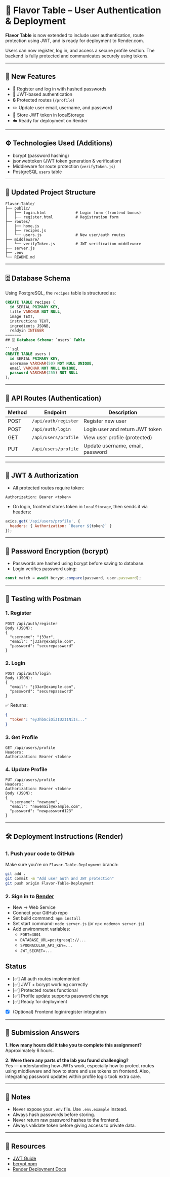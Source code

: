 # 🧂 Flavor Table – User Authentication & Deployment

**Flavor Table** is now extended to include user authentication, route protection using JWT, and is ready for deployment to Render.com.

Users can now register, log in, and access a secure profile section. The backend is fully protected and communicates securely using tokens.

---

## 🔐 New Features

- 👤 Register and log in with hashed passwords
- 🔑 JWT-based authentication
- 🔒 Protected routes (`/profile`)
- ✏️ Update user email, username, and password
- 📄 Store JWT token in localStorage
- ☁️ Ready for deployment on Render

---

## ⚙️ Technologies Used (Additions)

- bcrypt (password hashing)
- jsonwebtoken (JWT token generation & verification)
- Middleware for route protection (`verifyToken.js`)
- PostgreSQL `users` table

---

## 📁 Updated Project Structure

```
Flavor-Table/
├── public/
│   ├── login.html             # Login form (frontend bonus)
│   ├── register.html          # Registration form
├── routes/
│   ├── home.js
│   ├── recipes.js
│   └── users.js               # New user/auth routes
├── middleware/
│   └── verifyToken.js         # JWT verification middleware
├── server.js
├── .env
└── README.md
```

---

## 🗄️ Database Schema

Using PostgreSQL, the `recipes` table is structured as:

```sql
CREATE TABLE recipes (
  id SERIAL PRIMARY KEY,
  title VARCHAR NOT NULL,
  image TEXT,
  instructions TEXT,
  ingredients JSONB,
  readyin INTEGER
=======
## 🗄️ Database Schema: `users` Table

```sql
CREATE TABLE users (
  id SERIAL PRIMARY KEY,
  username VARCHAR(50) NOT NULL UNIQUE,
  email VARCHAR NOT NULL UNIQUE,
  password VARCHAR(255) NOT NULL
);
```

---

## 🔌 API Routes (Authentication)

| Method | Endpoint             | Description                            |
|--------|----------------------|----------------------------------------|
| POST   | `/api/auth/register` | Register new user                      |
| POST   | `/api/auth/login`    | Login user and return JWT token        |
| GET    | `/api/users/profile` | View user profile (protected)          |
| PUT    | `/api/users/profile` | Update username, email, password       |

---

## 🧠 JWT & Authorization

- All protected routes require token:
```http
Authorization: Bearer <token>
```

- On login, frontend stores token in `localStorage`, then sends it via headers:
```js
axios.get('/api/users/profile', {
  headers: { Authorization: `Bearer ${token}` }
});
```

---

## 🔐 Password Encryption (bcrypt)

- Passwords are hashed using bcrypt before saving to database.
- Login verifies password using:
```js
const match = await bcrypt.compare(password, user.password);
```

---

## 🧪 Testing with Postman

### 1. Register
```
POST /api/auth/register
Body (JSON):
{
  "username": "j33ar",
  "email": "j33ar@example.com",
  "password": "securepassword"
}
```

### 2. Login
```
POST /api/auth/login
Body (JSON):
{
  "email": "j33ar@example.com",
  "password": "securepassword"
}
```
✅ Returns:
```json
{
  "token": "eyJhbGciOiJIUzI1NiIs..."
}
```

### 3. Get Profile
```
GET /api/users/profile
Headers:
Authorization: Bearer <token>
```

### 4. Update Profile
```
PUT /api/users/profile
Headers:
Authorization: Bearer <token>
Body (JSON):
{
  "username": "newname",
  "email": "newemail@example.com",
  "password": "newpassword123"
}
```

---

## 🛠️ Deployment Instructions (Render)

### 1. Push your code to GitHub
Make sure you're on `Flavor-Table-Deployment` branch:
```bash
git add .
git commit -m "Add user auth and JWT protection"
git push origin Flavor-Table-Deployment
```

### 2. Sign in to [Render](https://render.com)

- New → Web Service
- Connect your GitHub repo
- Set build command: `npm install`
- Set start command: `node server.js` (or `npx nodemon server.js`)
- Add environment variables:
  - `PORT=3001`
  - `DATABASE_URL=postgresql://...`
  - `SPOONACULAR_API_KEY=...`
  - `JWT_SECRET=...`


##  Status

- [✅] All auth routes implemented
- [✅] JWT + bcrypt working correctly
- [✅] Protected routes functional
- [✅] Profile update supports password change
- [✅] Ready for deployment
- [x] (Optional) Frontend login/register integration

---

## 📄 Submission Answers

**1. How many hours did it take you to complete this assignment?**  
Approximately 6 hours.

**2. Were there any parts of the lab you found challenging?**  
Yes — understanding how JWTs work, especially how to protect routes using middleware and how to store and use tokens on frontend. Also, integrating password updates within profile logic took extra care.

---

## 🧠 Notes

- Never expose your `.env` file. Use `.env.example` instead.
- Always hash passwords before storing.
- Never return raw password hashes to the frontend.
- Always validate token before giving access to private data.

---

## 🧾 Resources

- [JWT Guide](https://jwt.io/)
- [bcrypt npm](https://www.npmjs.com/package/bcrypt)
- [Render Deployment Docs](https://render.com/docs)
